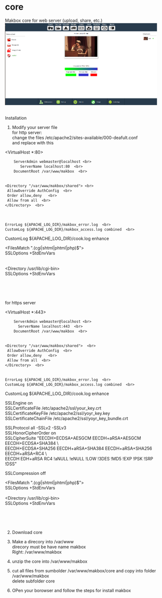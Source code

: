# core

Makbox core for web server (upload, share, etc.)
 </br>
![Makbox_inside](makbox_inside.png) <br> <br>

Installation <br>

1) Modify your server file <br>
for http server: <br>
change the files /etc/apache2/sites-available/000-deafult.conf  <br>
and replace with this  <br>

<VirtualHost *:80> <br>

        ServerAdmin webmaster@localhost <br>
	       ServerName localhost:80  <br>
        DocumentRoot /var/www/makbox  <br>


    <Directory "/var/www/makbox/shared"> <br>
     AllowOverride AuthConfig  <br>
     Order allow,deny   <br>
     Allow from all  <br>
    </Directory>  <br>



	ErrorLog ${APACHE_LOG_DIR}/makbox_error.log  <br>
	CustomLog ${APACHE_LOG_DIR}/makbox_access.log combined  <br>

 CustomLog ${APACHE_LOG_DIR}/cook.log enhance  <br>

<FilesMatch "\.(cgi|shtml|phtml|php)$">  <br>
				SSLOptions +StdEnvVars  <br>
		</FilesMatch>  <br>  
		<Directory /usr/lib/cgi-bin>  <br>
				SSLOptions +StdEnvVars  <br>
		</Directory>  <br>

</VirtualHost> <br> <br>



for https server  <br>

<VirtualHost *:443> <br>

        ServerAdmin webmaster@localhost <br>
	      ServerName localhost:443  <br>
      	DocumentRoot /var/www/makbox  <br>


    <Directory "/var/www/makbox/shared">  <br>
     AllowOverride AuthConfig  <br>
     Order allow,deny   <br>
     Allow from all  <br>
    </Directory>  <br>


	ErrorLog ${APACHE_LOG_DIR}/makbox_error.log  <br>
	CustomLog ${APACHE_LOG_DIR}/makbox_access.log combined  <br>

 CustomLog ${APACHE_LOG_DIR}/cook.log enhance  <br>
 
  SSLEngine on  <br>
  SSLCertificateFile /etc/apache2/ssl/your_key.crt  <br>
  SSLCertificateKeyFile /etc/apache2/ssl/yoyr_key.key <br>
  SSLCertificateChainFile /etc/apache2/ssl/yoyr_key_bundle.crt <br>
  
SSLProtocol all -SSLv2 -SSLv3 <br>
SSLHonorCipherOrder on <br> 
SSLCipherSuite "EECDH+ECDSA+AESGCM EECDH+aRSA+AESGCM EECDH+ECDSA+SHA384 \ <br>
EECDH+ECDSA+SHA256 EECDH+aRSA+SHA384 EECDH+aRSA+SHA256 EECDH+aRSA+RC4 \ <br>
EECDH EDH+aRSA RC4 !aNULL !eNULL !LOW !3DES !MD5 !EXP !PSK !SRP !DSS" <br>

 SSLCompression off <br>

<FilesMatch "\.(cgi|shtml|phtml|php)$">  <br>
				SSLOptions +StdEnvVars  <br>
		</FilesMatch>  <br>
		<Directory /usr/lib/cgi-bin>  <br>
				SSLOptions +StdEnvVars  <br>
		</Directory>  <br>


 </VirtualHost> <br> <br>


2) Download core  <br>

3) Make a direcory into /var/www  <br>
   direcory must be have name makbox  <br>
   Right: /var/www/makbox  <br>
  
4) unzip the core into /var/www/makbox  <br>

5) cut all files from sumbolder /var/www/makbox/core and copy into folder /var/www/makbox  <br>
   delete subfolder core  <br>

 
6) OPen your borowser and follow the steps for install makbox  <br>


